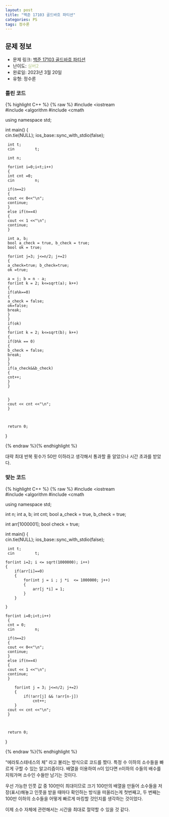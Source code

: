 ```yaml
---
layout: post
title: "백준 17103 골드바흐 파티션"
categories: PS
tags: 정수론
---
```


## 문제 정보
- 문제 링크: [백준 17103 골드바흐 파티션](https://www.acmicpc.net/problem/17103)
- 난이도: <span style="color:#B5C78A">실버2</span>
- 완료일: 2023년 3월 20일
- 유형: 정수론

### 틀린 코드

{% highlight C++ %} {% raw %}
#include <iostream	
#include <algorithm	
#include <cmath	

using namespace std;

int main()
{   
	 cin.tie(NULL);
	 ios_base::sync_with_stdio(false);
   
	 int t;
	 cin 		 t;
	 
	 int n;
   
	 for(int i=0;i<t;i++)
	 {
	 int cnt =0;
	 cin 		 n;
	 
	 if(n==2)
	 {
	 cout << 0<<"\n";
	 continue;
	 }
	 else if(n==4)
	 {
	 cout << 1 <<"\n";
	 continue;
	 }
	 
	 int a, b;
	 bool a_check = true, b_check = true;
	 bool ok = true;
	 
	 for(int j=3; j<=n/2; j+=2)
	 {
	 a_check=true; b_check=true;
	 ok =true;
	 
	 a = j; b = n - a;
	 for(int k = 2; k<=sqrt(a); k++)
	 {
	 if(a%k==0)
	 {
	 a_check = false;
	 ok=false;
	 break;
	 }
	 }
	 if(ok)
	 {
	 for(int k = 2; k<=sqrt(b); k++)
	 {
	 if(b%k == 0)
	 {
	 b_check = false;
	 break;
	 }
	 }
	 if(a_check&&b_check)
	 {
	 cnt++;
	 }
	 }
	 

	 }
	 cout << cnt <<"\n";
	 }
	 
   
	 
	 return 0;
}

{% endraw %}{% endhighlight %}

대략 최대 반복 횟수가 50만 이하라고 생각해서 통과할 줄 알았으나 시간 초과를 받았다.

### 맞는 코드

{% highlight C++ %} {% raw %}
#include <iostream	
#include <algorithm	
#include <cmath	

using namespace std;

int n;
int a, b;
int cnt;
bool a_check = true, b_check = true;

int arr[1000001];
bool check = true;

int main()
{   
	 cin.tie(NULL);
	 ios_base::sync_with_stdio(false);
   
	 int t;
	 cin 		 t;
	
	for(int i=2; i <= sqrt(1000000); i++)
	{
		if(arr[i]==0)
		{
			for(int j = i ; j *i  <= 1000000; j++)
			{
				arr[j *i] = 1;
			}
		}
		
	}
		
	for(int i=0;i<t;i++)
	 {
	 cnt = 0;
	 cin 		 n;
	 
	 if(n==2)
	 {
	 cout << 0<<"\n";
	 continue;
	 }
	 else if(n==4)
	 {
	 cout << 1 <<"\n";
	 continue;
	 }
	 
		for(int j = 3; j<=n/2; j+=2)
		{
			if(!arr[j] && !arr[n-j])
				cnt++;
		}		
	 cout << cnt <<"\n";
	 }
	 
   
	 
	 return 0;
}

{% endraw %}{% endhighlight %}

“에라토스테네스의 체” 라고 불리는 방식으로 코드를 짰다. 특정 수 이하의 소수들을 빠르게 구할 수 있는 알고리즘이다. 배열을 이용하여 n이 있다면 n이하의 수들의 배수를 지워가며 소수인 수들만 남기는 것이다. 

우선 가능한 인풋 값 중 100만이 최대이므로 크기 100만의 배열을 만들어 소수들을 저장(표시)해놓고 인풋을 받을 때마다 확인하는 방식을 떠올리는게 첫번째고, 두 번째는 100만 이하의 소수들을 어떻게 빠르게 마킹할 것인지를 생각하는 것이었다. 

이제 소수 자체에 관련해서는 시간을 최대로 절약할 수 있을 것 같다.
